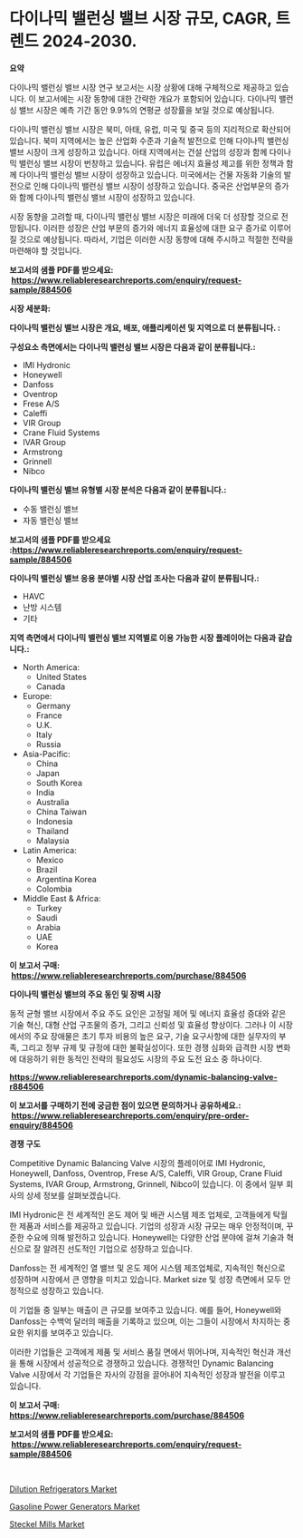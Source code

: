 <p><h1>다이나믹 밸런싱 밸브 시장 규모, CAGR, 트렌드 2024-2030.</h1></p><p><strong>요약</strong></p>
<p><p>다이나믹 밸런싱 밸브 시장 연구 보고서는 시장 상황에 대해 구체적으로 제공하고 있습니다. 이 보고서에는 시장 동향에 대한 간략한 개요가 포함되어 있습니다. 다이나믹 밸런싱 밸브 시장은 예측 기간 동안 9.9%의 연평균 성장률을 보일 것으로 예상됩니다. </p><p>다이나믹 밸런싱 밸브 시장은 북미, 아태, 유럽, 미국 및 중국 등의 지리적으로 확산되어 있습니다. 북미 지역에서는 높은 산업화 수준과 기술적 발전으로 인해 다이나믹 밸런싱 밸브 시장이 크게 성장하고 있습니다. 아태 지역에서는 건설 산업의 성장과 함께 다이나믹 밸런싱 밸브 시장이 번창하고 있습니다. 유럽은 에너지 효율성 제고를 위한 정책과 함께 다이나믹 밸런싱 밸브 시장이 성장하고 있습니다. 미국에서는 건물 자동화 기술의 발전으로 인해 다이나믹 밸런싱 밸브 시장이 성장하고 있습니다. 중국은 산업부문의 증가와 함께 다이나믹 밸런싱 밸브 시장이 성장하고 있습니다.</p><p>시장 동향을 고려할 때, 다이나믹 밸런싱 밸브 시장은 미래에 더욱 더 성장할 것으로 전망됩니다. 이러한 성장은 산업 부문의 증가와 에너지 효율성에 대한 요구 증가로 이루어질 것으로 예상됩니다. 따라서, 기업은 이러한 시장 동향에 대해 주시하고 적절한 전략을 마련해야 할 것입니다.</p></p>
<p><strong>보고서의 샘플 PDF를 받으세요: &nbsp;<a href="https://www.reliableresearchreports.com/enquiry/request-sample/884506">https://www.reliableresearchreports.com/enquiry/request-sample/884506</a></strong></p>
<p><strong>시장 세분화:</strong></p>
<p><strong> 다이나믹 밸런싱 밸브 시장은 개요, 배포, 애플리케이션 및 지역으로 더 분류됩니다. :</strong></p>
<p><strong>구성요소 측면에서는 다이나믹 밸런싱 밸브 시장은 다음과 같이 분류됩니다.:</strong></p>
<p><ul><li>IMI Hydronic</li><li>Honeywell</li><li>Danfoss</li><li>Oventrop</li><li>Frese A/S</li><li>Caleffi</li><li>VIR Group</li><li>Crane Fluid Systems</li><li>IVAR Group</li><li>Armstrong</li><li>Grinnell</li><li>Nibco</li></ul></p>
<p><strong> 다이나믹 밸런싱 밸브 유형별 시장 분석은 다음과 같이 분류됩니다.:</strong></p>
<p><ul><li>수동 밸런싱 밸브</li><li>자동 밸런싱 밸브</li></ul></p>
<p><strong>보고서의 샘플 PDF를 받으세요 :<a href="https://www.reliableresearchreports.com/enquiry/request-sample/884506">https://www.reliableresearchreports.com/enquiry/request-sample/884506</a></strong></p>
<p><strong> 다이나믹 밸런싱 밸브 응용 분야별 시장 산업 조사는 다음과 같이 분류됩니다.:</strong></p>
<p><ul><li>HAVC</li><li>난방 시스템</li><li>기타</li></ul></p>
<p><strong>지역 측면에서 다이나믹 밸런싱 밸브 지역별로 이용 가능한 시장 플레이어는 다음과 같습니다.:</strong></p>
<p><ul>
    <li>
        North America:
        <ul>
            <li>United States</li>
            <li>Canada</li>
        </ul>
    </li>
    <li>
        Europe:
        <ul>
            <li>Germany</li>
            <li>France</li>
            <li>U.K.</li>
            <li>Italy</li>
            <li>Russia</li>
        </ul>
    </li>
    <li>
        Asia-Pacific:
        <ul>
            <li>China</li>
            <li>Japan</li>
            <li>South Korea</li>
            <li>India</li>
            <li>Australia</li>
            <li>China Taiwan</li>
            <li>Indonesia</li>
            <li>Thailand</li>
            <li>Malaysia</li>
        </ul>
    </li>
    <li>
        Latin America:
        <ul>
            <li>Mexico</li>
            <li>Brazil</li>
            <li>Argentina Korea</li>
            <li>Colombia</li>
        </ul>
    </li>
    <li>
        Middle East & Africa:
        <ul>
            <li>Turkey</li>
            <li>Saudi</li>
            <li>Arabia</li>
            <li>UAE</li>
            <li>Korea</li>
        </ul>
    </li>
    </ul></p>
<p><strong>이 보고서 구매: &nbsp;<a href="https://www.reliableresearchreports.com/purchase/884506">https://www.reliableresearchreports.com/purchase/884506</a></strong></p>
<p><strong>다이나믹 밸런싱 밸브의 주요 동인 및 장벽 시장</strong></p>
<p><p>동적 균형 밸브 시장에서 주요 주도 요인은 고정밀 제어 및 에너지 효율성 증대와 같은 기술 혁신, 대형 산업 구조물의 증가, 그리고 신뢰성 및 효율성 향상이다. 그러나 이 시장에서의 주요 장애물은 초기 투자 비용의 높은 요구, 기술 요구사항에 대한 실무자의 부족, 그리고 정부 규제 및 규정에 대한 불확실성이다. 또한 경쟁 심화와 급격한 시장 변화에 대응하기 위한 동적인 전략의 필요성도 시장의 주요 도전 요소 중 하나이다.</p></p>
<p><strong><a href="https://www.reliableresearchreports.com/dynamic-balancing-valve-r884506">https://www.reliableresearchreports.com/dynamic-balancing-valve-r884506</a></strong></p>
<p><strong>이 보고서를 구매하기 전에 궁금한 점이 있으면 문의하거나 공유하세요.: &nbsp;<a href="https://www.reliableresearchreports.com/enquiry/pre-order-enquiry/884506">https://www.reliableresearchreports.com/enquiry/pre-order-enquiry/884506</a></strong></p>
<p><strong>경쟁 구도</strong></p>
<p><p> Competitive Dynamic Balancing Valve 시장의 플레이어로 IMI Hydronic, Honeywell, Danfoss, Oventrop, Frese A/S, Caleffi, VIR Group, Crane Fluid Systems, IVAR Group, Armstrong, Grinnell, Nibco이 있습니다. 이 중에서 일부 회사의 상세 정보를 살펴보겠습니다.</p><p>IMI Hydronic은 전 세계적인 온도 제어 및 배관 시스템 제조 업체로, 고객들에게 탁월한 제품과 서비스를 제공하고 있습니다. 기업의 성장과 시장 규모는 매우 안정적이며, 꾸준한 수요에 의해 발전하고 있습니다. Honeywell는 다양한 산업 분야에 걸쳐 기술과 혁신으로 잘 알려진 선도적인 기업으로 성장하고 있습니다.</p><p>Danfoss는 전 세계적인 열 밸브 및 온도 제어 시스템 제조업체로, 지속적인 혁신으로 성장하며 시장에서 큰 영향을 미치고 있습니다. Market size 및 성장 측면에서 모두 안정적으로 성장하고 있습니다.</p><p>이 기업들 중 일부는 매출이 큰 규모를 보여주고 있습니다. 예를 들어, Honeywell와 Danfoss는 수백억 달러의 매출을 기록하고 있으며, 이는 그들이 시장에서 차지하는 중요한 위치를 보여주고 있습니다.</p><p>이러한 기업들은 고객에게 제품 및 서비스 품질 면에서 뛰어나며, 지속적인 혁신과 개선을 통해 시장에서 성공적으로 경쟁하고 있습니다. 경쟁적인 Dynamic Balancing Valve 시장에서 각 기업들은 자사의 강점을 끌어내어 지속적인 성장과 발전을 이루고 있습니다.</p></p>
<p><strong>이 보고서 구매: &nbsp; <a href="https://www.reliableresearchreports.com/purchase/884506">https://www.reliableresearchreports.com/purchase/884506</a></strong></p>
<p><strong>보고서의 샘플 PDF를 받으세요: &nbsp;<a href="https://www.reliableresearchreports.com/enquiry/request-sample/884506">https://www.reliableresearchreports.com/enquiry/request-sample/884506</a></strong><strong></strong></p>
<p>&nbsp;</p>
<p><p><a href="https://www.linkedin.com/pulse/dilution-refrigerators-market-size-trends-complete-industry-qef3e?trackingId=9zLqb5gdPtXimD00T19UyQ%3D%3D">Dilution Refrigerators Market</a></p><p><a href="https://github.com/dimitrishawkinswaynenp91rgz/Market-Research-Report-List-2/blob/main/gasoline-power-generators-market.md">Gasoline Power Generators Market</a></p><p><a href="https://www.linkedin.com/pulse/steckel-mills-market-comprehensive-assessment-type-application-njlne?trackingId=nWvBwnBiKZk39vKNSnqSaQ%3D%3D">Steckel Mills Market</a></p></p>